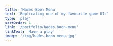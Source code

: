```yaml
---
title: 'Hades Boon Menu'
text: 'Replicating one of my favourite game UIs'
type: 'play'
sortOrder: 1
link: '/portfolio/hades-boon-menu'
linkText: 'Have a play'
image: '/img/hades-boon-menu.jpg'
---
```

